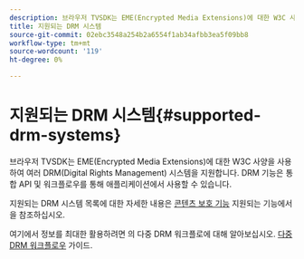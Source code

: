 ```yaml
---
description: 브라우저 TVSDK는 EME(Encrypted Media Extensions)에 대한 W3C 사양을 사용하여 여러 DRM(Digital Rights Management) 시스템을 지원합니다. DRM 기능은 통합 API 및 워크플로우를 통해 애플리케이션에서 사용할 수 있습니다.
title: 지원되는 DRM 시스템
source-git-commit: 02ebc3548a254b2a6554f1ab34afbb3ea5f09bb8
workflow-type: tm+mt
source-wordcount: '119'
ht-degree: 0%

---
```


# 지원되는 DRM 시스템{#supported-drm-systems}

브라우저 TVSDK는 EME(Encrypted Media Extensions)에 대한 W3C 사양을 사용하여 여러 DRM(Digital Rights Management) 시스템을 지원합니다. DRM 기능은 통합 API 및 워크플로우를 통해 애플리케이션에서 사용할 수 있습니다.

지원되는 DRM 시스템 목록에 대한 자세한 내용은 [콘텐츠 보호 기능](../../../release-notes/tvsdk-24-browser.md#table-hls-content-protection-features) 지원되는 기능에서 을 참조하십시오.

여기에서 정보를 최대한 활용하려면 의 다중 DRM 워크플로에 대해 알아보십시오. [다중 DRM 워크플로우](https://helpx.adobe.com/content/dam/help/en/primetime/drm/drm_multi_drm_workflows.pdf) 가이드.
